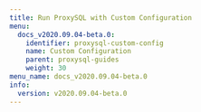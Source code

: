 ```yaml
---
title: Run ProxySQL with Custom Configuration
menu:
  docs_v2020.09.04-beta.0:
    identifier: proxysql-custom-config
    name: Custom Configuration
    parent: proxysql-guides
    weight: 30
menu_name: docs_v2020.09.04-beta.0
info:
  version: v2020.09.04-beta.0
---
```


